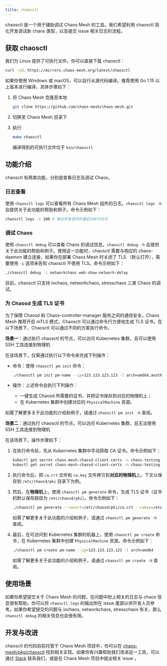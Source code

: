 ```yaml
---
title: chaosctl
---
```


chaosctl 是一个用于辅助调试 Chaos Mesh 的工具。我们希望利用 chaosctl 简化开发调试新 chaos 类型，以及提交 issue 相关日志的流程。

## 获取 chaosctl

我们为 Linux 提供了可执行文件。你可以直接下载 chaosctl：

```bash
curl -sSL https://mirrors.chaos-mesh.org/latest/chaosctl
```

如果你使用 Windows 或 macOS，可以自行从源代码编译。推荐使用 Go 1.15 以上版本进行编译。具体步骤如下：

1. 将 Chaos Mesh 克隆至本地

   ```bash
   git clone https://github.com/chaos-mesh/chaos-mesh.git
   ```

2. 切换至 Chaos Mesh 目录下

3. 执行

   ```bash
   make chaosctl
   ```

   编译得到的可执行文件位于 `bin/chaosctl`

## 功能介绍

chaosctl 有两类功能，分别是查看日志及调试 Chaos。

### 日志查看

使用 `chaosctl logs` 可以查看所有 Chaos Mesh 组件的日志。`chaosctl logs -h` 会提供关于此功能的帮助和例子。命令示例如下：

```bash
chaosctl logs -t 100 # 输出所有组件的最后100行日志
```

### 调试 Chaos

使用 `chaosctl debug` 可以查看 Chaos 的调试信息。`chaosctl debug -h` 会提供关于此功能的帮助和例子。使用这一功能时，chaosctl 需要与相应的 chaos-daemon 建立连接，如果你在部署 Chaos Mesh 时关闭了 TLS （默认打开），需要使用 `-i` 选项来告知 chaosctl 不使用 TLS。命令示例如下：

```bash
./chaosctl debug -i networkchaos web-show-network-delay
```

目前，chaosctl 只支持 iochaos, networkchaos, stresschaos 三类 Chaos 的调试。

### 为 Chaosd 生成 TLS 证书

为了保障 Chaosd 和 Chaos-controller-manager 服务之间的通信安全，Chaos Mesh 推荐开启 mTLS 模式。Chaosctl 可以通过命令行方便地生成 TLS 证书。在以下场景下，Chaosctl 可以通过不同的方案执行命令。

**场景一**：通过执行 chaosctl 的节点，可以访问 Kubernetes 集群，且可以使用 SSH 工具连接到物理机

在该场景下，仅需通过执行以下命令来完成下列操作：

- 命令：使用 `chaosctl pm init` 命令：

   ```bash
   ./chaosctl pm init pm-name --ip=123.123.123.123 -l arch=amd64,anotherkey=value
   ```
   
- 操作：上述命令会执行下列操作：

   - 一键生成 Chaosd 所需要的证书，并把证书保存到对应的物理机上；
   - 在 Kubernetes 集群中创建对应的 `PhysicalMachine` 资源。

如需了解更多关于此功能的介绍和例子，请通过 `chaosctl pm init -h` 查阅。

**场景二**：通过执行 chaosctl 的节点，可以访问 Kubernetes 集群，且无法使用 SSH 工具连接到物理机

在该场景下，操作步骤如下：

1. 在执行命令前，先从 Kubernetes 集群中手动获取 CA 证书。命令示例如下：

   ```bash
   kubectl get secret chaos-mesh-chaosd-client-certs -n chaos-testing -o "jsonpath={.data['ca\.crt']}" | base64 -d > ca.crt
   kubectl get secret chaos-mesh-chaosd-client-certs -n chaos-testing -o "jsonpath={.data['ca\.key']}" | base64 -d> ca.key
   ```
   
2. 执行命令后，把 `ca.crt` 文件和 `ca.key` 文件拷贝到**对应的物理机**上。下文以保存到 `/etc/chaosd/pki` 目录下为例。
   
3. 然后，在**物理机**上，使用 `chaosctl pm generate` 命令，生成 TLS 证书（证书的默认保存路径为 `/etc/chaosd/pki`）。命令示例如下：

   ```bash
   ./chaosctl pm generate --cacert=/etc/chaosd/pki/ca.crt --cakey=/etc/chaosd/pki/ca.key
   ```
   
   如需了解更多关于此功能的介绍和例子，请通过 `chaosctl pm generate -h` 查阅。

4. 最后，在可访问到 Kubernetes 集群的机器上，使用 `chaosctl pm create` 命令，在 Kubernetes 集群中创建 `PhysicalMachine` 资源。命令示例如下：

   ```bash
   ./chaosctl pm create pm-name --ip=123.123.123.123 -l arch=amd64
   ```

   如需了解更多关于此功能的介绍和例子，请通过 `chaosctl pm create -h` 查阅。

## 使用场景

如果你希望提交关于 Chaos Mesh 的问题，在问题中附上相关的日志与 chaos 信息很有帮助。你可以将 `chaosctl logs` 的输出附在 issue 尾部以供开发人员参考。如果你希望提交的问题与 iochaos, networkchaos, stresschaos 有关，那么 `chaosctl debug` 的相关信息也会很有用。

## 开发与改进

chaosctl 的代码目前托管于 Chaos Mesh 项目中，你可以在 [chaos-mesh/pkg/chaosctl](https://github.com/chaos-mesh/chaos-mesh/tree/master/pkg/chaosctl) 找到相关实现。如果你有兴趣帮助我们改进这一工具，可以通过 [Slack](https://cloud-native.slack.com/archives/C0193VAV272) 联系我们，或是在 Chaos Mesh 项目中提出相关 issue 。
